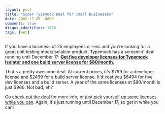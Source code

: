 ```yaml
---
layout: post
title: "Super Typemock Deal for Small Businesses"
date: 2009-12-07 -0800
comments: true
disqus_identifier: 1593
tags: [net]
---
```

If you have a business of 25 employees or less and you're looking for a
great unit testing mock/isolation product, Typemock has a screamin' deal
running until December 17: [**Get five developer licenses for Typemock
Isolator and one build server license for
$80/month.**](https://www.plimus.com/jsp/redirect.jsp?contractId=2616274&referrer=tillig)

That's a pretty awesome deal. At current prices, it's $799 for a
developer license and $2499 for a build server license. It'd cost you
$6494 for five dev licenses and a build server. A year of the same
licenses at $80/month is just $960. Not bad, eh?

Go [check out the
deal](https://www.plimus.com/jsp/redirect.jsp?contractId=2616274&referrer=tillig)
for more info, or just [pick yourself up some licenses while you
can](https://www.plimus.com/jsp/buynow.jsp?contractId=2616274&referrer=tillig).
Again, it's just running until December 17, so get in while you can!

